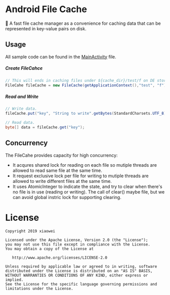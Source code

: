 # Android File Cache

🚀 A fast file cache manager as a convenience for caching data that can be represented in key-value pairs on disk. 


## Usage
All sample code can be found in the [MainActivity](https://github.com/xiaoweicqu/android-file-cache/blob/master/app/src/main/java/com/example/cachemanager/MainActivity.java) file. 

##### Create FileCahce
```Java
// This will ends in caching files under ${cache_dir}/test/f on DE storage. 
FileCahe fileCache = new FileCache(getApplicationContext(),"test", "f");

```

##### Read and Write
```Java
// Write data.
fileCache.put("key", "String to write".getBytes(StandardCharsets.UTF_8))))

// Read data.
byte[] data = fileCache.get("key");
```

## Concurrency

The FileCahe provides capacity for high concurrency:

+ It acqures shared lock for reading on each file so mutiple threads are allowed to read same file at the same time.
+ It request exclusive lock per file for writing to mutiple threads are allowed to write different files at the same time.
+ It uses AtomicInteger to indicate the state, and try to clear when there's no file is in use (reading or writing). The call of clear() maybe file, but we can avoid global instric lock for supporting clearing. 

# License

    Copyright 2019 xiaowei

    Licensed under the Apache License, Version 2.0 (the "License");
    you may not use this file except in compliance with the License.
    You may obtain a copy of the License at

       http://www.apache.org/licenses/LICENSE-2.0

    Unless required by applicable law or agreed to in writing, software
    distributed under the License is distributed on an "AS IS" BASIS,
    WITHOUT WARRANTIES OR CONDITIONS OF ANY KIND, either express or implied.
    See the License for the specific language governing permissions and
    limitations under the License.
